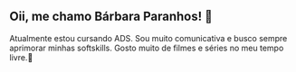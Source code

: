 ## Oii, me chamo Bárbara Paranhos! 👋
Atualmente estou cursando ADS. 
Sou muito comunicativa e busco sempre aprimorar minhas softskills.
Gosto muito de filmes e séries no meu tempo livre.🥰
<!--
**barbpsouza/barbpsouza** is a ✨ _special_ ✨ repository because its `README.md` (this file) appears on your GitHub profile.

Here are some ideas to get you started:

- 🔭 I’m currently working on ...
- 🌱 I’m currently learning ...
- 👯 I’m looking to collaborate on ...
- 🤔 I’m looking for help with ...
- 💬 Ask me about ...
- 📫 How to reach me: ...
- 😄 Pronouns: ...
- ⚡ Fun fact: ...
-->
